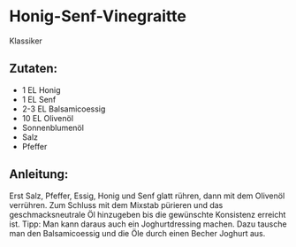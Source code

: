 Honig-Senf-Vinegraitte
===
Klassiker

Zutaten:
---
- 1 EL Honig
- 1 EL Senf
- 2-3 EL Balsamicoessig
- 10 EL Olivenöl
-   Sonnenblumenöl
-   Salz
-   Pfeffer

Anleitung:
---
Erst Salz, Pfeffer, Essig, Honig und Senf glatt rühren, dann mit dem Olivenöl verrühren.
Zum Schluss mit dem Mixstab pürieren und das geschmacksneutrale Öl hinzugeben bis die gewünschte Konsistenz erreicht ist.
Tipp: Man kann daraus auch ein Joghurtdressing machen.
Dazu tausche man den Balsamicoessig und die Öle durch einen Becher Joghurt aus.
